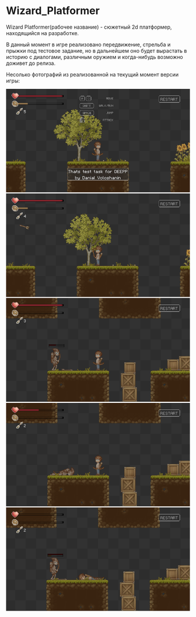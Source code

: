 # Wizard_Platformer

Wizard Platformer(рабочее название) - сюжетный 2d платформер, находящийся на разработке.

В данный момент в игре реализовано передвижение, стрельба и прыжки под тестовое задание, но в дальнейшем оно будет вырастать в историю с диалогами, различным оружием и когда-нибудь возможно доживет до релиза.

Несолько фотографий из реализованной на текущий момент версии игры: 

![Старт](/README_Additional_materials/1.png)
![Стрельба](/README_Additional_materials/2.png)
![Снижение здоровье у моба](/README_Additional_materials/3.png)
![Смерть моба](/README_Additional_materials/4.png)
![Смерть игрока](/README_Additional_materials/5.png)

